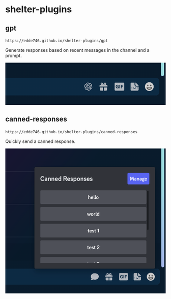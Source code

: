 # shelter-plugins

## gpt

`https://edde746.github.io/shelter-plugins/gpt`

Generate responses based on recent messages in the channel and a prompt.

![GPT Plugin Showcase](/previews/gpt.png)

## canned-responses

`https://edde746.github.io/shelter-plugins/canned-responses`

Quickly send a canned response.

![Canned Responses Plugin Showcase](/previews/responses.png)
